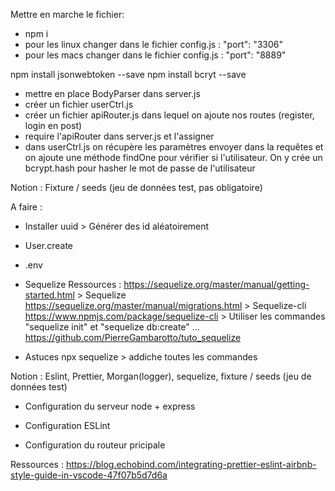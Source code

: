 Mettre en marche le fichier:

- npm i
- pour les linux changer dans le fichier config.js : "port": "3306"
- pour les macs changer dans le fichier config.js : "port": "8889"

<!-- JOUR 3  -->

npm install jsonwebtoken --save
npm install bcryt --save

- mettre en place BodyParser dans server.js
- créer un fichier userCtrl.js
- créer un fichier apiRouter.js dans lequel on ajoute nos routes (register, login en post)
- require l'apiRouter dans server.js et l'assigner
- dans userCtrl.js on récupère les paramètres envoyer dans la requêtes et on ajoute une méthode findOne pour vérifier si l'utilisateur. On y crée un bcrypt.hash pour hasher le mot de passe de l'utilisateur

<!-- JOUR 2  -->

Notion : Fixture / seeds (jeu de données test, pas obligatoire)

A faire :

- Installer uuid > Générer des id aléatoirement
- User.create
- .env

- Sequelize
  Ressources :
  https://sequelize.org/master/manual/getting-started.html > Sequelize
  https://sequelize.org/master/manual/migrations.html > Sequelize-cli
  https://www.npmjs.com/package/sequelize-cli > Utiliser les commandes "sequelize init" et "sequelize db:create" ...
  https://github.com/PierreGambarotto/tuto_sequelize

- Astuces
  npx sequelize > addiche toutes les commandes

<!-- JOUR 1  -->

Notion : Eslint, Prettier, Morgan(logger), sequelize, fixture / seeds (jeu de données test)

- Configuration du serveur node + express

- Configuration ESLint

- Configuration du routeur pricipale

Ressources :
https://blog.echobind.com/integrating-prettier-eslint-airbnb-style-guide-in-vscode-47f07b5d7d6a
